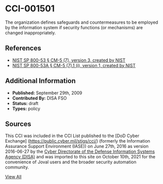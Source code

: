 # CCI-001501

The organization defines safeguards and countermeasures to be employed by the information system if security functions (or mechanisms) are changed inappropriately.

## References ##

* [NIST SP 800-53 § CM-5 (7), version 3, created by NIST](http://csrc.nist.gov/publications/PubsSPs.html)
* [NIST SP 800-53A § CM-5 (7).1 (i), version 1, created by NIST](http://csrc.nist.gov/publications/PubsSPs.html)


## Additional Information ##

* **Published:** September 29th, 2009
* **Contributed By:** DISA FSO
* **Status:** draft
* **Types:** policy

## Sources ##

This CCI was included in the CCI List published to the [DoD Cyber Exchange]
(https://public.cyber.mil/stigs/cci/) (formerly the Information Assurance Support Environment
(IASE)) on June 27th, 2016 as version 2016-06-27 by the [Cyber Directorate of the Defense 
Information Systems Agency (DISA)](https://public.cyber.mil/about-cyber/) and was imported to 
this site on October 10th, 2021 for the convenience of Joval users and the broader security automation community.

[View All](../README.md)
